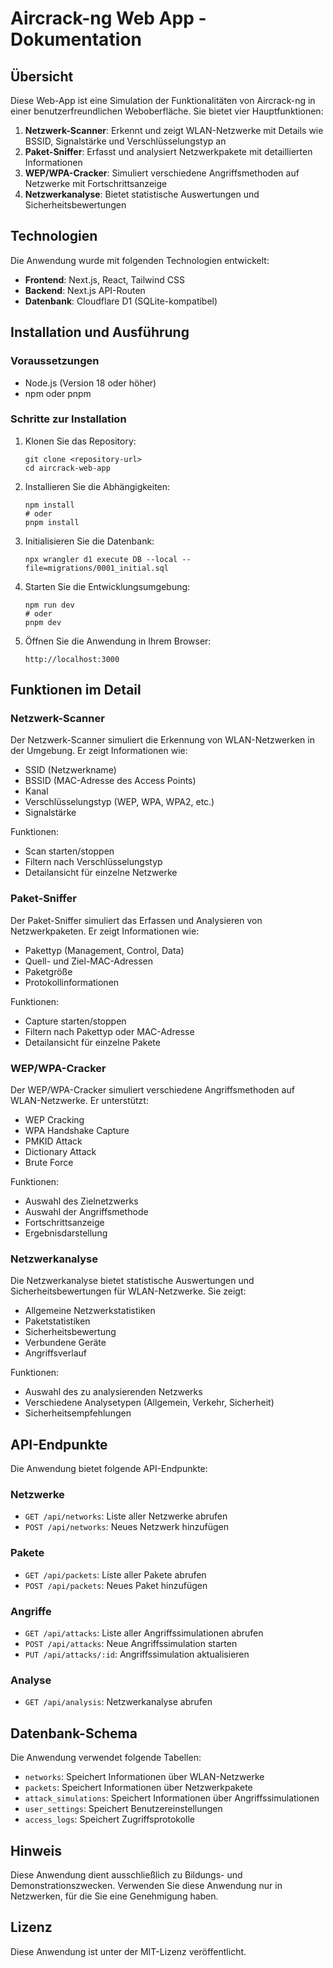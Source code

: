 # Aircrack-ng Web App - Dokumentation

## Übersicht

Diese Web-App ist eine Simulation der Funktionalitäten von Aircrack-ng in einer benutzerfreundlichen Weboberfläche. Sie bietet vier Hauptfunktionen:

1. **Netzwerk-Scanner**: Erkennt und zeigt WLAN-Netzwerke mit Details wie BSSID, Signalstärke und Verschlüsselungstyp an
2. **Paket-Sniffer**: Erfasst und analysiert Netzwerkpakete mit detaillierten Informationen
3. **WEP/WPA-Cracker**: Simuliert verschiedene Angriffsmethoden auf Netzwerke mit Fortschrittsanzeige
4. **Netzwerkanalyse**: Bietet statistische Auswertungen und Sicherheitsbewertungen

## Technologien

Die Anwendung wurde mit folgenden Technologien entwickelt:

- **Frontend**: Next.js, React, Tailwind CSS
- **Backend**: Next.js API-Routen
- **Datenbank**: Cloudflare D1 (SQLite-kompatibel)

## Installation und Ausführung

### Voraussetzungen

- Node.js (Version 18 oder höher)
- npm oder pnpm

### Schritte zur Installation

1. Klonen Sie das Repository:
   ```
   git clone <repository-url>
   cd aircrack-web-app
   ```

2. Installieren Sie die Abhängigkeiten:
   ```
   npm install
   # oder
   pnpm install
   ```

3. Initialisieren Sie die Datenbank:
   ```
   npx wrangler d1 execute DB --local --file=migrations/0001_initial.sql
   ```

4. Starten Sie die Entwicklungsumgebung:
   ```
   npm run dev
   # oder
   pnpm dev
   ```

5. Öffnen Sie die Anwendung in Ihrem Browser:
   ```
   http://localhost:3000
   ```

## Funktionen im Detail

### Netzwerk-Scanner

Der Netzwerk-Scanner simuliert die Erkennung von WLAN-Netzwerken in der Umgebung. Er zeigt Informationen wie:

- SSID (Netzwerkname)
- BSSID (MAC-Adresse des Access Points)
- Kanal
- Verschlüsselungstyp (WEP, WPA, WPA2, etc.)
- Signalstärke

Funktionen:
- Scan starten/stoppen
- Filtern nach Verschlüsselungstyp
- Detailansicht für einzelne Netzwerke

### Paket-Sniffer

Der Paket-Sniffer simuliert das Erfassen und Analysieren von Netzwerkpaketen. Er zeigt Informationen wie:

- Pakettyp (Management, Control, Data)
- Quell- und Ziel-MAC-Adressen
- Paketgröße
- Protokollinformationen

Funktionen:
- Capture starten/stoppen
- Filtern nach Pakettyp oder MAC-Adresse
- Detailansicht für einzelne Pakete

### WEP/WPA-Cracker

Der WEP/WPA-Cracker simuliert verschiedene Angriffsmethoden auf WLAN-Netzwerke. Er unterstützt:

- WEP Cracking
- WPA Handshake Capture
- PMKID Attack
- Dictionary Attack
- Brute Force

Funktionen:
- Auswahl des Zielnetzwerks
- Auswahl der Angriffsmethode
- Fortschrittsanzeige
- Ergebnisdarstellung

### Netzwerkanalyse

Die Netzwerkanalyse bietet statistische Auswertungen und Sicherheitsbewertungen für WLAN-Netzwerke. Sie zeigt:

- Allgemeine Netzwerkstatistiken
- Paketstatistiken
- Sicherheitsbewertung
- Verbundene Geräte
- Angriffsverlauf

Funktionen:
- Auswahl des zu analysierenden Netzwerks
- Verschiedene Analysetypen (Allgemein, Verkehr, Sicherheit)
- Sicherheitsempfehlungen

## API-Endpunkte

Die Anwendung bietet folgende API-Endpunkte:

### Netzwerke

- `GET /api/networks`: Liste aller Netzwerke abrufen
- `POST /api/networks`: Neues Netzwerk hinzufügen

### Pakete

- `GET /api/packets`: Liste aller Pakete abrufen
- `POST /api/packets`: Neues Paket hinzufügen

### Angriffe

- `GET /api/attacks`: Liste aller Angriffssimulationen abrufen
- `POST /api/attacks`: Neue Angriffssimulation starten
- `PUT /api/attacks/:id`: Angriffssimulation aktualisieren

### Analyse

- `GET /api/analysis`: Netzwerkanalyse abrufen

## Datenbank-Schema

Die Anwendung verwendet folgende Tabellen:

- `networks`: Speichert Informationen über WLAN-Netzwerke
- `packets`: Speichert Informationen über Netzwerkpakete
- `attack_simulations`: Speichert Informationen über Angriffssimulationen
- `user_settings`: Speichert Benutzereinstellungen
- `access_logs`: Speichert Zugriffsprotokolle

## Hinweis

Diese Anwendung dient ausschließlich zu Bildungs- und Demonstrationszwecken. Verwenden Sie diese Anwendung nur in Netzwerken, für die Sie eine Genehmigung haben.

## Lizenz

Diese Anwendung ist unter der MIT-Lizenz veröffentlicht.
